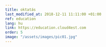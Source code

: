 ```yaml
---
title: oktatás
last_modified_at: 2018-12-11 11:11:00 +01:00
ref: education
lang: hu
link: https://education.cloud4est.com
order: 5
image: "/assets/images/pic01.jpg"
---
```

